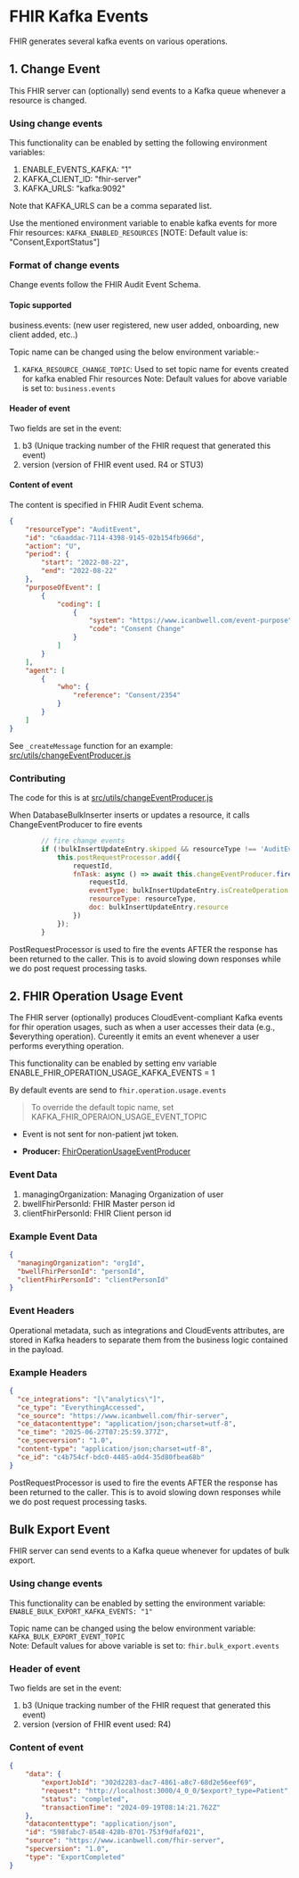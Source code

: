 # FHIR Kafka Events
FHIR generates several kafka events on various operations.

## 1. Change Event

This FHIR server can (optionally) send events to a Kafka queue whenever a resource is changed.

### Using change events

This functionality can be enabled by setting the following environment variables:

1. ENABLE_EVENTS_KAFKA: "1"
2. KAFKA_CLIENT_ID: "fhir-server"
3. KAFKA_URLS: "kafka:9092"

Note that KAFKA_URLS can be a comma separated list.

Use the mentioned environment variable to enable kafka events for more Fhir resources: ```KAFKA_ENABLED_RESOURCES```
[NOTE: Default value is: "Consent,ExportStatus"]

### Format of change events

Change events follow the FHIR Audit Event Schema.

#### Topic supported

business.events:
(new user registered, new user added, onboarding, new client added, etc..)

Topic name can be changed using the below environment variable:-
1. ```KAFKA_RESOURCE_CHANGE_TOPIC```: Used to set topic name for events created for kafka enabled Fhir resources
Note: Default values for above variable is set to: ```business.events```

#### Header of event

Two fields are set in the event:

1. b3 (Unique tracking number of the FHIR request that generated this event)
2. version (version of FHIR event used. R4 or STU3)

#### Content of event

The content is specified in FHIR Audit Event schema.

```json
{
    "resourceType": "AuditEvent",
    "id": "c6aaddac-7114-4398-9145-02b154fb966d",
    "action": "U",
    "period": {
        "start": "2022-08-22",
        "end": "2022-08-22"
    },
    "purposeOfEvent": [
        {
            "coding": [
                {
                    "system": "https://www.icanbwell.com/event-purpose",
                    "code": "Consent Change"
                }
            ]
        }
    ],
    "agent": [
        {
            "who": {
                "reference": "Consent/2354"
            }
        }
    ]
}
```

See `_createMessage` function for an example:
[src/utils/changeEventProducer.js](src/utils/changeEventProducer.js)

### Contributing

The code for this is at [src/utils/changeEventProducer.js](src/utils/changeEventProducer.js)

When DatabaseBulkInserter inserts or updates a resource, it calls ChangeEventProducer to fire events
```javascript
        // fire change events
        if (!bulkInsertUpdateEntry.skipped && resourceType !== 'AuditEvent' && !useHistoryCollection) {
            this.postRequestProcessor.add({
                requestId,
                fnTask: async () => await this.changeEventProducer.fireEventsAsync({
                    requestId,
                    eventType: bulkInsertUpdateEntry.isCreateOperation ? 'C' : 'U',
                    resourceType: resourceType,
                    doc: bulkInsertUpdateEntry.resource
                })
            });
        }
```
PostRequestProcessor is used to fire the events AFTER the response has been returned to the caller.  This is to avoid slowing down responses while we do post request processing tasks.

## 2. FHIR Operation Usage Event

The FHIR server (optionally) produces CloudEvent-compliant Kafka events for fhir operation usages, such as when a user accesses their data (e.g., $everything operation).
Cureently it emits an event whenever a user performs everything operation.

This functionality can be enabled by setting env variable ENABLE_FHIR_OPERATION_USAGE_KAFKA_EVENTS = 1

By default events are send to `fhir.operation.usage.events`
> To override the default topic name, set KAFKA_FHIR_OPERAION_USAGE_EVENT_TOPIC

* Event is not sent for non-patient jwt token.

- **Producer:** [FhirOperationUsageEventProducer](/src/utils/fhirUseEventProducer.js`)

### Event Data
1. managingOrganization: Managing Organization of user
2. bwellFhirPersonId: FHIR Master person id
3. clientFhirPersonId: FHIR Client person id

### Example Event Data
```json
{
  "managingOrganization": "orgId",
  "bwellFhirPersonId": "personId",
  "clientFhirPersonId": "clientPersonId"
}
```

### Event Headers
Operational metadata, such as integrations and CloudEvents attributes, are stored in Kafka headers to separate them from the business logic contained in the payload.

### Example Headers
```json
{
  "ce_integrations": "[\"analytics\"]",
  "ce_type": "EverythingAccessed",
  "ce_source": "https://www.icanbwell.com/fhir-server",
  "ce_datacontenttype": "application/json;charset=utf-8",
  "ce_time": "2025-06-27T07:25:59.377Z",
  "ce_specversion": "1.0",
  "content-type": "application/json;charset=utf-8",
  "ce_id": "c4b754cf-bdc0-4485-a0d4-35d80fbea68b"
}
```

PostRequestProcessor is used to fire the events AFTER the response has been returned to the caller.  This is to avoid slowing down responses while we do post request processing tasks.

## Bulk Export Event
FHIR server can send events to a Kafka queue whenever for updates of bulk export.

### Using change events

This functionality can be enabled by setting the environment variable: ```ENABLE_BULK_EXPORT_KAFKA_EVENTS: "1"```

Topic name can be changed using the below environment variable: ```KAFKA_BULK_EXPORT_EVENT_TOPIC```
<br>
Note: Default values for above variable is set to: ```fhir.bulk_export.events```

### Header of event

Two fields are set in the event:

1. b3 (Unique tracking number of the FHIR request that generated this event)
2. version (version of FHIR event used: R4)

### Content of event

```json
{
    "data": {
        "exportJobId": "302d2283-dac7-4861-a8c7-68d2e56eef69",
        "request": "http://localhost:3000/4_0_0/$export?_type=Patient",
        "status": "completed",
        "transactionTime": "2024-09-19T08:14:21.762Z"
    },
    "datacontenttype": "application/json",
    "id": "598fabc7-8548-428b-8701-753f9dfaf021",
    "source": "https://www.icanbwell.com/fhir-server",
    "specversion": "1.0",
    "type": "ExportCompleted"
}
```
